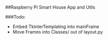##Raspberry PI Smart House App and Utils

###Todo:
- Embed TkinterTemplating into mainFrame
- Move Frames into Classes/ out of layout.py
